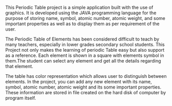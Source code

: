 This Periodic Table project is a simple application built with the use of graphics. It is developed using
the JAVA programming language for the purpose of storing name, symbol, atomic number, atomic
weight, and some important properties as well as to display them as per requirement of the user.

The Periodic Table of Elements has been considered difficult to teach by many teachers, especially in
lower grades secondary school students. This Project not only makes the learning of periodic Table
easy but also support as a reference. Each element is shown in a square with elements symbol in
them.The student can select any element and get all the details regarding that element.

The table has color representation which allows user to distinguish between elements. In the project,
you can add any new element with its name, symbol, atomic number, atomic weight and its some
important properties. These information are stored in file created on the hard disk of computer by
program itself.

